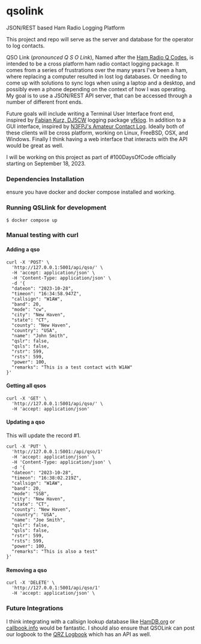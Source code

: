 # qsolink
JSON/REST based Ham Radio Logging Platform

This project and repo will serve as the server and database for the operator to log contacts.

QSO Link (*pronounced Q S O Link*), Named after the [Ham Radio Q Codes](https://hamradioprep.com/ham-radio-q-codes/), is intended to be a cross platform ham radio contact logging package.  It comes from a series of frustrations over the many years I've been a ham, where replacing a computer resulted in lost log databases.  Or needing to come up with solutions to sync logs when using a laptop and a desktop, and possibly even a phone depending on the context of how I was operating.  My goal is to use a JSON/REST API server, that can be accessed through a number of different front ends.

Future goals will include writing a Terminal User Interface front end, inspired by [Fabian Kurz, DJ5CW](https://fkurz.net/ham/) logging package [yfklog](https://fkurz.net/ham/yfklog.html).  In addition to a GUI interface, inspired by [N3FPJ's Amateur Contact Log](https://www.n3fjp.com/aclog.html).  Ideally both of these clients will be cross platform, working on Linux, FreeBSD, OSX, and Windows.  Finally I think having a web interface that interacts with the API would be great as well.

I will be working on this project as part of #100DaysOfCode officially starting on September 18, 2023.

### Dependencies Installation
ensure you have docker and docker compose installed and working.

### Running QSLlink for development
```
$ docker compose up
```
### Manual testing with curl
#### Adding a qso
```
curl -X 'POST' \
  'http://127.0.0.1:5001/api/qso/' \
  -H 'accept: application/json' \
  -H 'Content-Type: application/json' \
  -d '{
  "dateon": "2023-10-28",
  "timeon": "16:34:58.947Z",
  "callsign": "W1AW",
  "band": 20,
  "mode": "cw",
  "city": "New Haven",
  "state": "CT",
  "county": "New Haven",
  "country": "USA",
  "name": "John Smith",
  "qslr": false,
  "qsls": false,
  "rstr": 599,
  "rsts": 599,
  "power": 100,
  "remarks": "This is a test contact with W1AW"
}'
```

#### Getting all qsos
```
curl -X 'GET' \
  'http://127.0.0.1:5001/api/qso/' \
  -H 'accept: application/json'
```

#### Updating a qso
This will update the record #1.
```
curl -X 'PUT' \
  'http://127.0.0.1:5001:/api/qso/1'
  -H 'accept: application/json' \
  -H 'Content-Type: application/json' \
  -d '{
  "dateon": "2023-10-28",
  "timeon": "16:38:02.219Z",
  "callsign": "W1AW",
  "band": 20,
  "mode": "SSB",
  "city": "New Haven",
  "state": "CT",
  "county": "New Haven",
  "country": "USA",
  "name": "Joe Smith",
  "qslr": false,
  "qsls": false,
  "rstr": 599,
  "rsts": 599,
  "power": 100,
  "remarks": "This is also a test"
}'
```

#### Removing a qso
```
curl -X 'DELETE' \
  'http://127.0.0.1:5001/api/qso/1'
  -H 'accept: application/json' \
```

### Future Integrations
I think integrating with a callsign lookup database like [HamDB.org](https://hamdb.org/api) or [callbook.info](https://callook.info/api_reference.php) would be fantastic.
I should also ensure that QSOLink can post our logbook to the [QRZ Logbook](https://www.qrz.com/docs/logbook30/api) which has an API as well.



